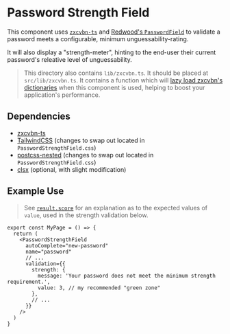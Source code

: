 # Password Strength Field

This component uses [`zxcvbn-ts`](https://zxcvbn-ts.github.io/zxcvbn/) and [Redwood's `PasswordField`](https://redwoodjs.com/docs/forms.html#overview) to validate a password meets a configurable, minimum unguessability-rating.

It will also display a "strength-meter", hinting to the end-user their current password's releative level of unguessability.

> This directory also contains `lib/zxcvbn.ts`. It should be placed at `src/lib/zxcvbn.ts`. It contains a function which will [lazy load zxcvbn's dictionaries](https://zxcvbn-ts.github.io/zxcvbn/guide/lazy-loading/) when this component is used, helping to boost your application's performance.

## Dependencies

* [zxcvbn-ts](https://zxcvbn-ts.github.io/zxcvbn/)
* [TailwindCSS](https://redwoodjs.com/docs/webpack-configuration.html#tailwind-css) (changes to swap out located in `PasswordStrengthField.css`)
* [postcss-nested](https://github.com/postcss/postcss-nested) (changes to swap out located in `PasswordStrengthField.css`)
* [clsx]() (optional, with slight modification)

## Example Use

> See [`result.score`](https://zxcvbn-ts.github.io/zxcvbn/guide/getting-started/#output) for an explanation as to the expected values of `value`, used in the strength validation below.

```TSX
export const MyPage = () => {
  return (
    <PasswordStrengthField
      autoComplete="new-password"
      name="password"
      // ...
      validation={{
        strength: {
          message: 'Your password does not meet the minimum strength requirement.',
          value: 3, // my recommended "green zone"
        },
        // ...
      }}
    />
  )
}
```
